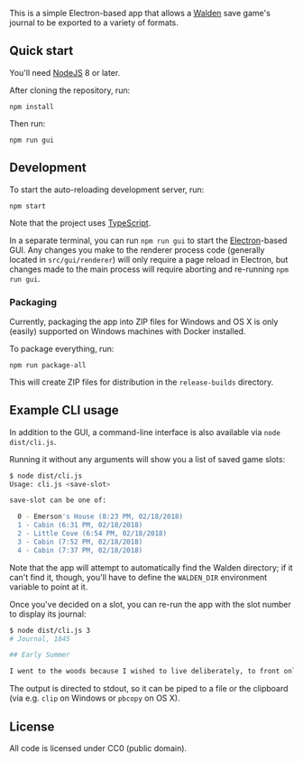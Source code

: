 This is a simple Electron-based app that allows a [Walden][] save
game's journal to be exported to a variety of formats.

## Quick start

You'll need [NodeJS][] 8 or later.

After cloning the repository, run:

```
npm install
```

Then run:

```
npm run gui
```

## Development

To start the auto-reloading development server, run:

```
npm start
```

Note that the project uses [TypeScript][].

In a separate terminal, you can run `npm run gui` to start the
[Electron][]-based GUI. Any changes you make to the renderer process
code (generally located in `src/gui/renderer`) will only require a
page reload in Electron, but changes made to the main process will
require aborting and re-running `npm run gui`.

### Packaging

Currently, packaging the app into ZIP files for Windows and OS X
is only (easily) supported on Windows machines with Docker
installed.

To package everything, run:

```
npm run package-all
```

This will create ZIP files for distribution in the `release-builds`
directory.

## Example CLI usage

In addition to the GUI, a command-line interface is also available
via `node dist/cli.js`.

Running it without any arguments will show you a list of saved game
slots:

```bash
$ node dist/cli.js
Usage: cli.js <save-slot>

save-slot can be one of:

  0 - Emerson's House (8:23 PM, 02/18/2018)
  1 - Cabin (6:31 PM, 02/18/2018)
  2 - Little Cove (6:54 PM, 02/18/2018)
  3 - Cabin (7:52 PM, 02/18/2018)
  4 - Cabin (7:37 PM, 02/18/2018)
```

Note that the app will attempt to automatically find the Walden directory;
if it can't find it, though, you'll have to define the `WALDEN_DIR`
environment variable to point at it.

Once you've decided on a slot, you can re-run the app with the slot
number to display its journal:

```bash
$ node dist/cli.js 3
# Journal, 1845

## Early Summer

I went to the woods because I wished to live deliberately, to front only the essential facts of life, and not, when I came to die, discover that I had not lived. I wanted to live deep and suck out all the marrow of life, to live so sturdily and Spartan-like as to reduce it to its lowest terms, and, if it proved to be mean, to get the whole and genuine meanness of it, or if it were sublime, to know it by experience, and to give a true account of it.
```

The output is directed to stdout, so it can be piped to a file or the
clipboard (via e.g. `clip` on Windows or `pbcopy` on OS X).

## License

All code is licensed under CC0 (public domain).

[Walden]: https://www.waldengame.com/
[NodeJS]: https://nodejs.org/en/
[TypeScript]: http://www.typescriptlang.org/
[Electron]: https://electronjs.org/
